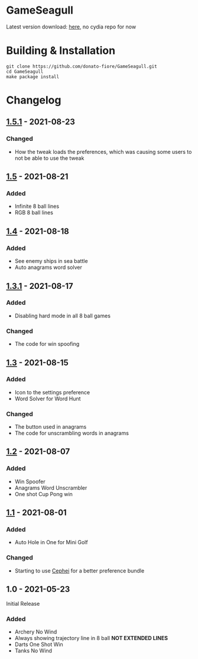 # GameSeagull

Latest version download: [here](https://github.com/donato-fiore/GameSeagull/releases/download/1.5.1/com.donato.gameseagull_1.5.1_iphoneos-arm.deb), no cydia repo for now

# Building & Installation
```SHELL
git clone https://github.com/donato-fiore/GameSeagull.git
cd GameSeagull
make package install
```

# Changelog
## [1.5.1](https://github.com/donato-fiore/GameSeagull/releases/download/1.5.1/com.donato.gameseagull_1.5.1_iphoneos-arm.deb) - 2021-08-23
### Changed
- How the tweak loads the preferences, which was causing some users to not be able to use the tweak
## [1.5](https://github.com/donato-fiore/GameSeagull/releases/download/1.5/com.donato.gameseagull_1.5_iphoneos-arm.deb) - 2021-08-21
### Added
- Infinite 8 ball lines
- RGB 8 ball lines
## [1.4](https://github.com/donato-fiore/GameSeagull/releases/download/1.4/com.donato.gameseagull_1.4_iphoneos-arm.deb) - 2021-08-18
### Added
- See enemy ships in sea battle
- Auto anagrams word solver
## [1.3.1](https://github.com/donato-fiore/GameSeagull/releases/download/1.3.1/com.donato.gameseagull_1.3.1_iphoneos-arm.deb) - 2021-08-17
### Added
- Disabling hard mode in all 8 ball games
### Changed
- The code for win spoofing
## [1.3](https://github.com/donato-fiore/GameSeagull/releases/download/1.3/com.donato.gameseagull_1.3_iphoneos-arm.deb) - 2021-08-15
### Added
- Icon to the settings preference
- Word Solver for Word Hunt
### Changed
- The button used in anagrams
- The code for unscrambling words in anagrams
## [1.2](https://github.com/donato-fiore/GameSeagull/releases/download/1.2/com.donato.gameseagull_1.2_iphoneos-arm.deb) - 2021-08-07
### Added
- Win Spoofer
- Anagrams Word Unscrambler
- One shot Cup Pong win
## [1.1](https://github.com/donato-fiore/GameSeagull/releases/download/1.1/com.donato.gameseagull_1.1_iphoneos-arm.deb) - 2021-08-01
### Added
- Auto Hole in One for Mini Golf
### Changed
- Starting to use [Cephei](https://hbang.github.io/libcephei/) for a better preference bundle
## 1.0 - 2021-05-23
Initial Release
### Added
- Archery No Wind
- Always showing trajectory line in 8 ball **NOT EXTENDED LINES**
- Darts One Shot Win
- Tanks No Wind
